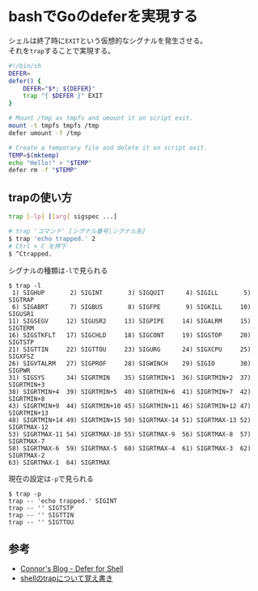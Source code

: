 # bashでGoのdeferを実現する

シェルは終了時に`EXIT`という仮想的なシグナルを発生させる。  
それを`trap`することで実現する。

```bash
#!/bin/sh
DEFER=
defer() {
    DEFER="$*; ${DEFER}"
    trap "{ $DEFER }" EXIT
}

# Mount /tmp as tmpfs and umount it on script exit.
mount -t tmpfs tmpfs /tmp
defer umount -f /tmp

# Create a temporary file and delete it on script exit.
TEMP=$(mktemp)
echo "Hello!" > "$TEMP"
defer rm -f "$TEMP"
```

## trapの使い方

```bash
trap [-lp] [[arg] sigspec ...]
```

```bash
# trap 'コマンド' [シグナル番号|シグナル名]
$ trap 'echo trapped.' 2
# Ctrl + C を押下
$ ^Ctrapped.
```

シグナルの種類は`-l`で見られる

```terminal
$ trap -l
 1) SIGHUP       2) SIGINT       3) SIGQUIT      4) SIGILL       5) SIGTRAP
 6) SIGABRT      7) SIGBUS       8) SIGFPE       9) SIGKILL     10) SIGUSR1
11) SIGSEGV     12) SIGUSR2     13) SIGPIPE     14) SIGALRM     15) SIGTERM
16) SIGSTKFLT   17) SIGCHLD     18) SIGCONT     19) SIGSTOP     20) SIGTSTP
21) SIGTTIN     22) SIGTTOU     23) SIGURG      24) SIGXCPU     25) SIGXFSZ
26) SIGVTALRM   27) SIGPROF     28) SIGWINCH    29) SIGIO       30) SIGPWR
31) SIGSYS      34) SIGRTMIN    35) SIGRTMIN+1  36) SIGRTMIN+2  37) SIGRTMIN+3
38) SIGRTMIN+4  39) SIGRTMIN+5  40) SIGRTMIN+6  41) SIGRTMIN+7  42) SIGRTMIN+8
43) SIGRTMIN+9  44) SIGRTMIN+10 45) SIGRTMIN+11 46) SIGRTMIN+12 47) SIGRTMIN+13
48) SIGRTMIN+14 49) SIGRTMIN+15 50) SIGRTMAX-14 51) SIGRTMAX-13 52) SIGRTMAX-12
53) SIGRTMAX-11 54) SIGRTMAX-10 55) SIGRTMAX-9  56) SIGRTMAX-8  57) SIGRTMAX-7
58) SIGRTMAX-6  59) SIGRTMAX-5  60) SIGRTMAX-4  61) SIGRTMAX-3  62) SIGRTMAX-2
63) SIGRTMAX-1  64) SIGRTMAX
```

現在の設定は`-p`で見られる

```terminal
$ trap -p
trap -- 'echo trapped.' SIGINT
trap -- '' SIGTSTP
trap -- '' SIGTTIN
trap -- '' SIGTTOU
```

## 参考

- [Connor's Blog - Defer for Shell](https://cedwards.xyz/defer-for-shell/)
- [shellのtrapについて覚え書き](https://qiita.com/ine1127/items/5523b1b674492f14532a)
